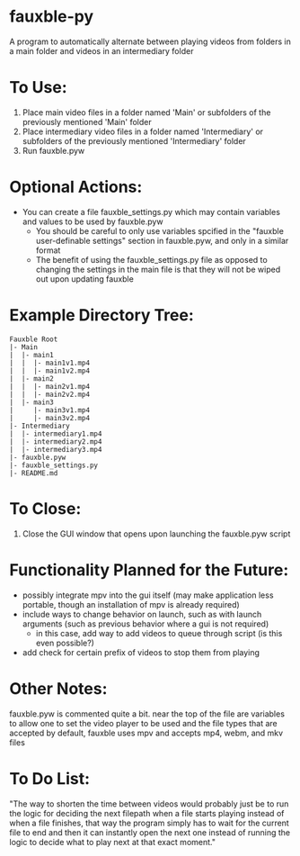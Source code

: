 # fauxble-py
A program to automatically alternate between playing videos from folders in a main folder and videos in an intermediary folder

# To Use:
1. Place main video files in a folder named 'Main' or subfolders of the previously mentioned 'Main' folder
2. Place intermediary video files in a folder named 'Intermediary' or subfolders of the previously mentioned 'Intermediary' folder
4. Run fauxble.pyw

# Optional Actions:
- You can create a file fauxble_settings.py which may contain variables and values to be used by fauxble.pyw
  - You should be careful to only use variables spcified in the "fauxble user-definable settings" section in fauxble.pyw, and only in a similar format
  - The benefit of using the fauxble_settings.py file as opposed to changing the settings in the main file is that they will not be wiped out upon updating fauxble

# Example Directory Tree:

```
Fauxble Root  
|- Main  
|  |- main1  
|  |  |- main1v1.mp4  
|  |  |- main1v2.mp4  
|  |- main2  
|  |  |- main2v1.mp4  
|  |  |- main2v2.mp4  
|  |- main3  
|     |- main3v1.mp4  
|     |- main3v2.mp4  
|- Intermediary  
|  |- intermediary1.mp4  
|  |- intermediary2.mp4  
|  |- intermediary3.mp4  
|- fauxble.pyw
|- fauxble_settings.py  
|- README.md
```

# To Close:
1. Close the GUI window that opens upon launching the fauxble.pyw script

# Functionality Planned for the Future:
- possibly integrate mpv into the gui itself (may make application less portable, though an installation of mpv is already required)
- include ways to change behavior on launch, such as with launch arguments (such as previous behavior where a gui is not required)
  - in this case, add way to add videos to queue through script (is this even possible?)
- add check for certain prefix of videos to stop them from playing

# Other Notes:
fauxble.pyw is commented quite a bit. near the top of the file are variables to allow one to set the video player to be used and the file types that are accepted
by default, fauxble uses mpv and accepts mp4, webm, and mkv files

# To Do List:
"The way to shorten the time between videos would probably just be to run the logic for deciding the next filepath when a file starts playing instead of when a file finishes, that way the program simply has to wait for the current file to end and then it can instantly open the next one instead of running the logic to decide what to play next at that exact moment."